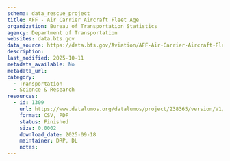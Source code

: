 ```yaml
---
schema: data_rescue_project 
title: AFF - Air Carrier Aircraft Fleet Age
organization: Bureau of Transportation Statistics
agency: Department of Transportation
websites: data.bts.gov
data_source: https://data.bts.gov/Aviation/AFF-Air-Carrier-Aircraft-Fleet-Age/xrt2-b7j8/about_data
description: 
last_modified: 2025-10-11
metadata_available: No
metadata_url: 
category:
  - Transportation 
  - Science & Research 
resources:
  - id: 1309
    url: https://www.datalumos.org/datalumos/project/238365/version/V1/view
    format: CSV, PDF
    status: Finished
    size: 0.0002
    download_date: 2025-09-18
    maintainer: DRP, DL
    notes: 
---
```

